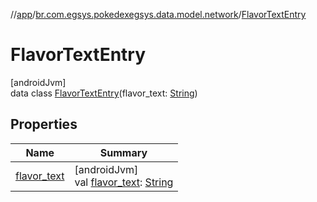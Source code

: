 //[app](../../../index.md)/[br.com.egsys.pokedexegsys.data.model.network](../index.md)/[FlavorTextEntry](index.md)

# FlavorTextEntry

[androidJvm]\
data class [FlavorTextEntry](index.md)(flavor_text: [String](https://kotlinlang.org/api/latest/jvm/stdlib/kotlin/-string/index.html))

## Properties

| Name | Summary |
|---|---|
| [flavor_text](flavor_text.md) | [androidJvm]<br>val [flavor_text](flavor_text.md): [String](https://kotlinlang.org/api/latest/jvm/stdlib/kotlin/-string/index.html) |
